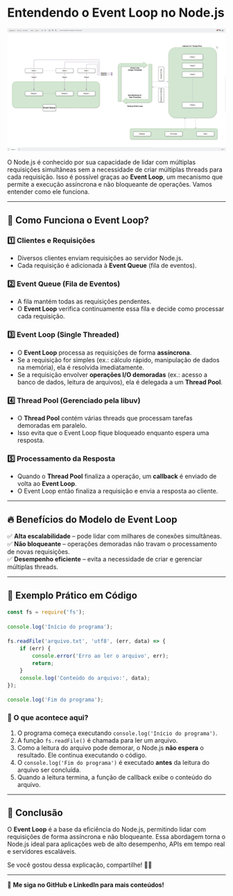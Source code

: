 # Entendendo o Event Loop no Node.js

![Event Loop GIF](https://raw.githubusercontent.com/pedrromg01/Event-Loop-NodeJS/main/Event%20Loop.drawio%20-%20draw.io%20-%20Google%20Chrome%202025-03-20%2021-29-48.gif)

O Node.js é conhecido por sua capacidade de lidar com múltiplas requisições simultâneas sem a necessidade de criar múltiplas threads para cada requisição. Isso é possível graças ao **Event Loop**, um mecanismo que permite a execução assíncrona e não bloqueante de operações. Vamos entender como ele funciona.

---

## 🔄 Como Funciona o Event Loop?

### 1️⃣ Clientes e Requisições
- Diversos clientes enviam requisições ao servidor Node.js.
- Cada requisição é adicionada à **Event Queue** (fila de eventos).

### 2️⃣ Event Queue (Fila de Eventos)
- A fila mantém todas as requisições pendentes.
- O **Event Loop** verifica continuamente essa fila e decide como processar cada requisição.

### 3️⃣ Event Loop (Single Threaded)
- O **Event Loop** processa as requisições de forma **assíncrona**.
- Se a requisição for simples (ex.: cálculo rápido, manipulação de dados na memória), ela é resolvida imediatamente.
- Se a requisição envolver **operações I/O demoradas** (ex.: acesso a banco de dados, leitura de arquivos), ela é delegada a um **Thread Pool**.

### 4️⃣ Thread Pool (Gerenciado pela libuv)
- O **Thread Pool** contém várias threads que processam tarefas demoradas em paralelo.
- Isso evita que o Event Loop fique bloqueado enquanto espera uma resposta.

### 5️⃣ Processamento da Resposta
- Quando o **Thread Pool** finaliza a operação, um **callback** é enviado de volta ao **Event Loop**.
- O Event Loop então finaliza a requisição e envia a resposta ao cliente.

---

## 🔥 Benefícios do Modelo de Event Loop
✅ **Alta escalabilidade** – pode lidar com milhares de conexões simultâneas.  
✅ **Não bloqueante** – operações demoradas não travam o processamento de novas requisições.  
✅ **Desempenho eficiente** – evita a necessidade de criar e gerenciar múltiplas threads.  

---

## 📝 Exemplo Prático em Código
```javascript
const fs = require('fs');

console.log('Início do programa');

fs.readFile('arquivo.txt', 'utf8', (err, data) => {
    if (err) {
        console.error('Erro ao ler o arquivo', err);
        return;
    }
    console.log('Conteúdo do arquivo:', data);
});

console.log('Fim do programa');
```

### 🔹 O que acontece aqui?
1. O programa começa executando `console.log('Início do programa')`.
2. A função `fs.readFile()` é chamada para ler um arquivo.
3. Como a leitura do arquivo pode demorar, o Node.js **não espera** o resultado. Ele continua executando o código.
4. O `console.log('Fim do programa')` é executado **antes** da leitura do arquivo ser concluída.
5. Quando a leitura termina, a função de callback exibe o conteúdo do arquivo.

---

## 🚀 Conclusão
O **Event Loop** é a base da eficiência do Node.js, permitindo lidar com requisições de forma assíncrona e não bloqueante. Essa abordagem torna o Node.js ideal para aplicações web de alto desempenho, APIs em tempo real e servidores escaláveis.

Se você gostou dessa explicação, compartilhe! 🚀😃

---

📌 **Me siga no GitHub e LinkedIn para mais conteúdos!**
